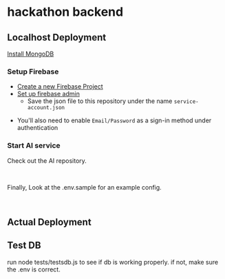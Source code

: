 # hackathon backend

## Localhost Deployment

[Install MongoDB](https://docs.mongodb.com/manual/tutorial/install-mongodb-on-ubuntu/)

### Setup Firebase

- [Create a new Firebase Project](https://console.firebase.google.com/u/0/?pli=1)
- [Set up firebase admin](https://firebase.google.com/docs/admin/setup?authuser=0)
  - Save the json file to this repository under the name `service-account.json`

* You'll also need to enable `Email/Password` as a sign-in method under authentication

### Start AI service

Check out the AI repository.

<br>

Finally, Look at the .env.sample for an example config.

<br>

## Actual Deployment

## Test DB

run node tests/testsdb.js to see if db is working properly. if not, make sure the .env is correct.
